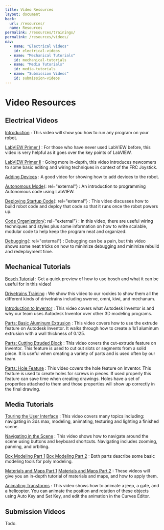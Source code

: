 ```yaml
---
title: Video Resources
layout: document
back:
  url: /resources/
  name: Resources
permalink: /resources/trainings/
permalink: /resources/videos/
nav:
  - name: "Electrical Videos"
    id: electrical-videos
  - name: "Mechanical Tutorials"
    id: mechanical-tutorials
  - name: "Media Tutorials"
    id: media-tutorials
  - name: "Submission Videos"
    id: submission-videos
---
```


# Video Resources

## Electrical Videos

[Introduction](http://mvrt.com/?videos&v76)
: This video will show you how to run any program on your robot.

[LabVIEW Primer I](http://mvrt.com/?videos&v56)
: For those who have never used LabVIEW before, this video is very helpful as it goes over the key points of LabVIEW.

[LabVIEW Primer II](http://www.youtube.com/watch?v=qUrNVRDUcak)
: Going more in-depth, this video introduces newcomers to some basic editing and wiring techniques in context of the FRC Joystick.

[Adding Devices](http://www.youtube.com/watch?v=fS0r17Uj01Y)
: A good video for showing how to add devices to the robot.

[Autonomous Mode](http://www.frcmastery.com/labview-for-frc/2010-videos/autonomous-mode/){: rel="external"}
: An introduction to programming Autonomous code using LabVIEW.

[Deploying Startup Code](http://www.frcmastery.com/labview-for-frc/2010-videos/deploying-startup-code/){: rel="external"}
: This video discusses how to build robot code and deploy that code so that it runs once the robot powers up.

[Code Organization](http://www.frcmastery.com/labview-for-frc/2010-videos/scalability-modularity-and-style/){: rel="external"}
: In this video, there are useful wiring techniques and styles plus some information on how to write scalable, modular code to help keep the program neat and organized.

[Debugging](http://www.frcmastery.com/labview-for-frc/2010-videos/debugging/){: rel="external"}
: Debugging can be a pain, but this video shows some neat tricks on how to minimize debugging and minimize rebuild and redeployment time.

## Mechanical Tutorials

[Bosch Tutorial](http://mvrt.com/?videos&v76)
: Get a quick preview of how to use bosch and what it can be useful for in this video!

[Drivetrains Training](http://mvrt.com/?videos&v56)
: We show this video to our rookies to show them all the different kinds of drivetrains including swerve, omni, kiwi, and mechanum.

[Introduction to Inventor](http://www.youtube.com/watch?v=qUrNVRDUcak)
: This video covers what Autodesk Inventor is and why our team uses Autodesk Inventor over other 3D modeling programs.

[Parts: Basic Aluminum Extrusion](http://www.youtube.com/watch?v=fS0r17Uj01Y)
: This video covers how to use the extrude feature on Autodesk Inventor. It walks through how to create a 1x1 aluminum extrusion with a wall thickness of 0.125.

[Parts: Cutting Etruded Block](http://www.youtube.com/watch?v=juUQapKj-6w)
: This video covers the cut-extrude feature on Inventor. This feature is used to cut out slots or segments from a solid piece. It is useful when creating a variety of parts and is used often by our team.

[Parts: Hole Feature](http://www.youtube.com/watch?v=HdgY1J4EUYo)
: This video covers the hole feature on Inventor. This feature is used to create holes for screws in pieces. If used properly this feature can save time when creating drawings. Holes have a set of properties attached to them and those properties will show up correctly in the final drawing.

## Media Tutorials

[Touring the User Interface](http://mvrt.com/?videos&v76)
: This video covers many topics including: navigating in 3ds max, modeling, animating, texturing and lighting a finished scene.

[Navigating in the Scene](http://www.youtube.com/watch?v=gBROk4y0i_g)
: This video shows how to navigate around the scene using buttons and keyboard shortcuts. Navigating includes zooming, panning, and orbiting.

[Box Modeling Part 1](http://www.youtube.com/watch?v=UNM-_BrtYZM)
[Box Modeling Part 2](http://www.youtube.com/watch?v=VFeZjseB9E8)
: Both parts describe some basic modeling tools for poly modeling.

[Materials and Maps Part 1](http://www.youtube.com/watch?v=SCQL_yq6Q5U)
[Materials and Maps Part 2](http://www.youtube.com/watch?v=lVyCLpD73MA)
: These videos will give you an in-depth tutorial of materials and maps, and how to apply them.

[Animating Transforms](http://www.youtube.com/watch?v=juUQapKj-6w)
: This video shows how to animate a jeep, a gate, and a helicopter. You can animate the position and rotation of these objects using Auto Key and Set Key, and edit the animation in the Curves Editor.

## Submission Videos

Todo.
